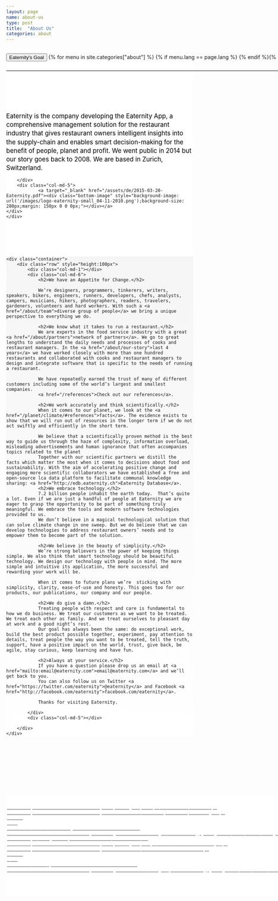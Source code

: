 ```yaml
---
layout: page
name: about-us
type: post
title:  "About Us"
categories: about
---
```



<div style="background-color: #fff;">
	<div class="container-hero container-hero-1 clearfix" style="height: 760px;background: url('/images/Eaternity-Key-Visual-web.jpg') rgb(255, 255, 255);background-repeat: no-repeat;background-size: 1500px;background-position: top center;">
		<div class="container-hero-content container-hero-content-1 clearfix">
			<div class="container-4 clearfix" style="margin-bottom:-40px;margin-top:30px;width: 960px;height: 46px;border-bottom: 1px solid rgb(0, 0, 0);">
				<button class="text text-5" style="text-align:left;color:#000" onClick="window.location='/about';" >Eaternity's Goal</button>
				{% for menu in site.categories["about"] %}
				{% if menu.lang == page.lang %}
				<button class="_button" style="float:right;margin-left:20px;margin-top:8px;font-size:0.95em;color:#000" onClick="window.location='{{menu.url}}';">{{menu.title}}</button>
				{% endif %}{% endfor %}
			</div>
			<!-- <div style="line-height: 1.38;clear: both;width: 396px;margin: 150px 0 0 82px;border-radius: 3px;background-color: rgba(0, 0, 0, 0);font-size: 1.2em;text-align: left;float: right; color: #000">Eaternity is the company behind creating the Eaternity App, a comprehensive management solution for the gastronomy to give you smart insights into your supply-chain for decisions that benefit people, planet and profits.

				We went public in 2014 - our office is based in Zurich, Switzerland. Our story goes back to 2008.</div> -->


		</div>
	</div>
</div>


<!-- TODO: more info on all the awards we have won! -->

<div class="container">
	<div class="row" style="height:100px">
		<div class="col-md-1"></div>
		<div class="col-md-6">
			<div style="line-height: 1.38;clear: both;margin: 150px 0 0 0px;border-radius: 3px;background-color: rgba(0, 0, 0, 0);font-size: 1.2em;text-align: left; color: #000">Eaternity is the company developing the Eaternity App, a comprehensive management solution for the restaurant industry that gives restaurant owners intelligent insights into the supply-chain and enables smart decision-making for the benefit of people, planet and profit. We went public in 2014 but our story goes back to 2008.  We are based in Zurich, Switzerland.</div>

		</div>
		<div class="col-md-5">
				<a target="_blank" href="/assets/de/2015-03-20-Eaternity.pdf"><div class="bottom-image" style="background-image: url('/images/logo-eaternity-small_04-11-2010.png');background-size: 280px;margin: 150px 0 0 0px;"></div></a>
	</div>
	</div>
</div>


<div style="background: -webkit-linear-gradient(90deg, rgb(255, 255, 255) 0%, rgb(245, 245, 245) 100%) rgb(222, 222, 222);margin-top:100px;margin-bottom:160px">

	<div class="container">
		<div class="row" style="height:100px">
			<div class="col-md-1"></div>
			<div class="col-md-6">
				<h2>We have an Appetite for Change.</h2>

				We’re designers, programmers, tinkerers, writers, speakers, bikers, engineers, runners, developers, chefs, analysts, campers, musicians, hikers, photographers, readers, travelers, gardeners, volunteers and hard workers. With such a <a href="/about/team">diverse group of people</a> we bring a unique perspective to everything we do.

				<h2>We know what it takes to run a restaurant.</h2>
				We are experts in the food service industry with a great <a href="/about/partners">network of partners</a>. We go to great lengths to understand the daily needs and processes of cooks and restaurant managers. In the <a href="/about/our-story">last 4 years</a> we have worked closely with more than one hundred restaurants and collaborated with cooks and restaurant managers to design and integrate software that is specific to the needs of running a restaurant.

				We have repeatedly earned the trust of many of different customers including some of the world’s largest and smallest companies.
				<a href="/references">Check out our references</a>.

				<h2>We work accurately and think scientifically.</h2>
				When it comes to our planet, we look at the <a href="/planet/climate/#references">facts</a>. The evidence exists to show that we will run out of resources in the longer term if we do not act swiftly and efficiently in the short term.

				We believe that a scientifically proven method is the best way to guide us through the haze of complexity, information overload, misleading advertisements and human ignorance that often accompanies topics related to the planet
				Together with our scientific partners we distill the  facts which matter the most when it comes to decisions about food and sustainability. With the aim of accelerating positive change and engaging more scientific collaborators we have established a free and open-source lca data platform to facilitate communal knowledge sharing: <a href="http://edb.eaternity.ch">Eaternity Database</a>.
				<h2>We embrace technology.</h2>
				7.2 billion people inhabit the earth today.  That’s quite a lot. Even if we are just a handful of people at Eaternity we are eager to grasp the opportunity to be part of something truly meaningful. We embrace the tools and modern software technologies provided to us.
				We don’t believe in a magical technological solution that can solve climate change in one sweep. But we do believe that we can develop technologies to address restaurant owners’ needs and to empower them to become part of the solution.

				<h2>We believe in the beauty of simplicity.</h2>
				We’re strong believers in the power of keeping things simple. We also think that smart technology should be beautiful technology. We design our technology with people in mind. The more simple and intuitive its application, the more successful and rewarding your work will be.

				When it comes to future plans we’re  sticking with simplicity, clarity, ease-of-use and honesty. This goes too for our products, our publications, our company and our people.

				<h2>We do give a damn.</h2>
				Treating people with respect and care is fundamental to how we do business. We treat our customers as we want to be treated. We treat each other as family. And we treat ourselves to pleasant day at work and a good night’s rest.
				Our goal has always been the same: do exceptional work, build the best product possible together, experiment, pay attention to details, treat people the way you want to be treated, tell the truth, support, have a positive impact on the world, trust, give back, be agile, stay curious, keep learning and have fun.

				<h2>Always at your service.</h2>
				If you have a question please drop us an email at <a href="mailto:email@eaternity.com">email@eaternity.com</a> and we’ll get back to you.
				You can also follow us on Twitter <a href="https://twitter.com/eaternity">@eaternity</a> and Facebook <a href="http://facebook.com/eaternity">facebook.com/eaternity</a>.

				Thanks for visiting Eaternity.

			</div>
			<div class="col-md-5"></div>

		</div>
	</div>
</div>


<div class="bottom-container">
	<a href="/about/team" class="bottom-element">
	<div class="col-md-4 teaser" style="background: url('/images/team622-new.jpg') rgb(255, 255, 255);background-repeat: no-repeat;background-size: 480px;background-position: 50% 0%;color:#fff;">

			<p class="text text-226" style="padding-top:100px;color:#fff;">Team</p>
			<p class="text text-235" style="color:#fff;">We keep the ship running.</p>
	</div>
	</a>
	<a href="/about/our-story" class="bottom-element">
	<div class="col-md-4 teaser" style="background: url('/images/wood_walk.jpg') rgb(255, 255, 255);background-repeat: no-repeat;background-size: 480px;background-position: 50% 0%;color:#fff;">
			<p class="text text-226" style="padding-top:20px;color:#fff;">Our Story</p>
			<p class="text text-235" style="color:#fff;">How it all started.</p>
	</div>
	</a>
	<a href="/about/partners" class="bottom-element">
	<div class="col-md-4 teaser" style="background: url('/images/partners-640.jpg') rgb(255, 255, 255);background-repeat: no-repeat;background-size: 480px;background-position: 50% -2%;color:#fff;">
			<p class="text text-226" style="padding-top:75px;">Partners</p>
			<p class="text text-235" style="padding: 0px 0px;">The support that <br>has got us this far.</p>
	</div>
	</a>
</div>

<!--

<div class="follow-up-footer follow-up-footer-9 clearfix">
	<div class="container-follow-up container-follow-up-4 clearfix">
		<div class="element-team element-team-1 clearfix">
			<p class="text text-154">Team</p>
			<p class="text text-161">Meet the people who keep the ship running.</p>
		</div>
		<div class="element-our-story element-our-story-4 clearfix">
			<p class="text text-176">Our Story</p>
			<p class="text text-190">How the idea of Eaternity came to life.</p>
		</div>
		<div class="element-partners element-partners-4 clearfix">
			<p class="text text-207">Partners</p>
			<p class="text text-218">What brought us this far.</p>
		</div>
	</div>
</div> -->


<style type="text/css">

.teaser {
overflow:hidden;
padding-top:10px;
border-right-width: 2px;
border-left-style: solid;
border-right-style: solid;
border-left-width: 2px;
border-right-color: rgb(255, 255, 255);
border-left-color: rgb(255, 255, 255);
background-color: rgb(230, 230, 230);
height: 200px;
}



.bottom-image {
	float: left;
	clear: both;
	width: 100%;
	height: 168px;
	margin-top: 0px;
	background-repeat: no-repeat;
	background-position: center top;
	background-color: rgba(222, 222, 222, 0);
	overflow: hidden;
}

.bottom-container {
	float: left;
	clear: both;
	width: 100%;
	min-width: 1000px;
	height: 270px;
	background-color: rgb(255, 255, 255);
	/*cursor:pointer;
	cursor:hand;*/
	height:200px
	text-align:center;
}


.bottom-element p {
	text-align: center;
	color: rgb(77, 77, 77);
}

.bottom-element {
	color: rgb(77, 77, 77);
}
.bottom-element:hover {
color: rgb(77, 77, 77);
text-decoration: none;
}

</style>
